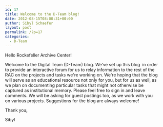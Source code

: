 ```yaml
---
id: 17
title: Welcome to the D-Team blog!
date: 2012-08-15T08:00:31+00:00
author: Sibyl Schaefer
layout: post
permalink: /?p=17
categories:
  - D-Team
---
```

Hello Rockefeller Archive Center!

Welcome to the Digital Team (D-Team) blog. We've set up this blog  in order to provide an interactive forum for us to relay information to the rest of the RAC on the projects and tasks we're working on. We're hoping that the blog will serve as an educational resource not only for you, but for us as well, as we plan on documenting particular tasks that might not otherwise be captured as institutional memory. Please feel free to sign in and leave comments. We will be asking for guest postings too, as we work with you on various projects. Suggestions for the blog are always welcome!

Thank you,

Sibyl
